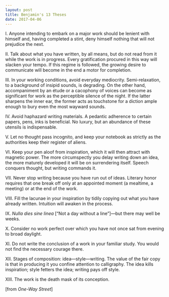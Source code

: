 ```yaml
---
layout: post
title: Benjamin's 13 Theses
date: 2017-04-06
---
```


I. Anyone intending to embark on a major work should be lenient with himself and, having completed a stint, deny himself nothing that will not prejudice the next.

II. Talk about what you have written, by all means, but do not read from it while the work is in progress. Every gratification procured in this way will slacken your tempo. If this regime is followed, the growing desire to communicate will become in the end a motor for completion.

III. In your working conditions, avoid everyday mediocrity. Semi-relaxation, to a background of insipid sounds, is degrading. On the other hand, accompaniment by an étude or a cacophony of voices can become as significant for work as the perceptible silence of the night. If the latter sharpens the inner ear, the former acts as touchstone for a diction ample enough to bury even the most wayward sounds.

IV. Avoid haphazard writing materials. A pedantic adherence to certain papers, pens, inks is beneficial. No luxury, but an abundance of these utensils is indispensable.

V. Let no thought pass incognito, and keep your notebook as strictly as the authorities keep their register of aliens.

VI. Keep your pen aloof from inspiration, which it will then attract with magnetic power. The more circumspectly you delay writing down an idea, the more maturely developed it will be on surrendering itself. Speech conquers thought, but writing commands it.

VII. Never stop writing because you have run out of ideas. Literary honor requires that one break off only at an appointed moment (a mealtime, a meeting) or at the end of the work.

VIII. Fill the lacunae in your inspiration by tidily copying out what you have already written. Intuition will awaken in the process.

IX. _Nulla dies sine linea_ [“Not a day without a line”]—but there may well be weeks.

X. Consider no work perfect over which you have not once sat from evening to broad daylight.

XI. Do not write the conclusion of a work in your familiar study. You would not find the necessary courage there.

XII. Stages of composition: idea—style—writing. The value of the fair copy is that in producing it you confine attention to calligraphy. The idea kills inspiration; style fetters the idea; writing pays off style.

XIII. The work is the death mask of its conception.

[from _One-Way Street_]

